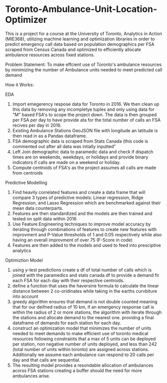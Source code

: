 # Toronto-Ambulance-Unit-Location-Optimizer
This is a project for a course at the University of Toronto, Analytics in Action (MIE368), utilizing machine learning and optimization libraries in order to predict emergency call data based on population demographics per FSA scraped from Census Canada and optimized to efficiently allocate ambulance resources across fixed stations.

Problem Statement: To make effcient use of Toronto's ambulance resources by minimizing the number of Ambulance units needed to meet predicted call demand

How it Works:

EDA
1) Import emegerency respose data for Toronto in 2016. We then clean up this data by removing any incompletye tuples and only using data for "M" based FSA's to scope the project down. The data is then grouped per FSA per day to have provide ata for the total number of calls an FSA recives per day in 2016. 
2) Existing Ambulance Stations GeoJSON file with longitude an latitude is then read in as a Pandas dataframe.
3) FSA demographic data is scraped from Stats Canada (this code is commented out after all data was intially inputted"
4) Left Join demographic data to paramedic data and check if dispatch times are on weekends, weekdays, or holidays and provide binary indicators if calls are made on a weekend or holiday.
5) Compute centroids of FSA's as the project assumes all calls are made from centroids

Predictive Modelling
1) Find heavily correlated features and create a data frame that will compare 3 types of predictive models: Linear regression, Ridge Regression, and Lasso Regression which are benchmarked against their mean data counterparts. 
2) Features are then standardized and the models are then trained and tested on split data within 2016
3) Use Feature Engineering techniques to improve model accuracy by iterating through combinations of features to create new features with improvment and P-Value thresholds of 1 and 0.05 respectively while also having an overall improvment of over 75 (F-Score in code)
4) Features are then added to the models and used to feed into presciptive analytics 

Optimiztion Model
1) using y-test predictions create a df of total number of calls which is joined with the paramedics and stats canada df to provide a demand fir each FSA for each day with their respective centroids. 
2) define a function that uses the haversine formula to calculate the linear distance between 2 co-oridinates while taking in the earths curvbiture into account
3) greedy algorithm ensures that demand is not double counted meaning that for our deifned radius of 10 km, if an emergency response call is within the radius of 2 or more stations, the algorithm with iterate through the stations and allocate demand to the nearest one. providng a final dataframe of demands for each station for each day.
4) construct an optimization model that minimizes the number of units needed to meet demands to make efficient use of toronto medical resources following constraints that a max of 5 units can be deployed per station, non negative number of units deployed, and less than 242 (total number of units within toronto) are assigned across stations. Additionally we assume each ambulance can respond to 20 calls per day and that calls are sequential. 
5) The resulting model provides a resondable allocation of ambulances acorss FSA stations creating a buffer should the need for more ambulances arise. 



